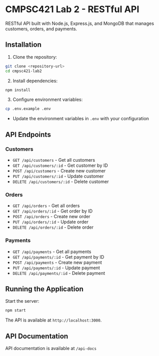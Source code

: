 # CMPSC421 Lab 2 - RESTful API

RESTful API built with Node.js, Express.js, and MongoDB that manages customers, orders, and payments.

## Installation

1. Clone the repository:
```bash
git clone <repository-url>
cd cmpsc421-lab2
```

2. Install dependencies:
```bash
npm install
```

3. Configure environment variables:
```bash
cp .env.example .env
```

   - Update the environment variables in `.env` with your configuration

## API Endpoints

### Customers
- `GET /api/customers` - Get all customers
- `GET /api/customers/:id` - Get customer by ID
- `POST /api/customers` - Create new customer
- `PUT /api/customers/:id` - Update customer
- `DELETE /api/customers/:id` - Delete customer

### Orders
- `GET /api/orders` - Get all orders
- `GET /api/orders/:id` - Get order by ID
- `POST /api/orders` - Create new order
- `PUT /api/orders/:id` - Update order
- `DELETE /api/orders/:id` - Delete order

### Payments
- `GET /api/payments` - Get all payments
- `GET /api/payments/:id` - Get payment by ID
- `POST /api/payments` - Create new payment
- `PUT /api/payments/:id` - Update payment
- `DELETE /api/payments/:id` - Delete payment

## Running the Application

Start the server:
```bash
npm start
```

The API is available at `http://localhost:3000`.

## API Documentation

API documentation is available at `/api-docs`